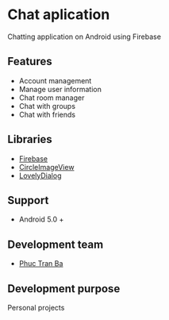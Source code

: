# Chat aplication

Chatting application on Android using Firebase

## Features 
* Account management
* Manage user information
* Chat room manager
* Chat with groups
* Chat with friends

## Libraries 
* [Firebase](https://github.com/firebase/)
* [CircleImageView](https://github.com/hdodenhof/CircleImageView)
* [LovelyDialog](https://github.com/yarolegovich/LovelyDialog)

## Support
* Android 5.0 +

## Development team
* [Phuc Tran Ba](https://github.com/phuctranba)

## Development purpose
Personal projects
